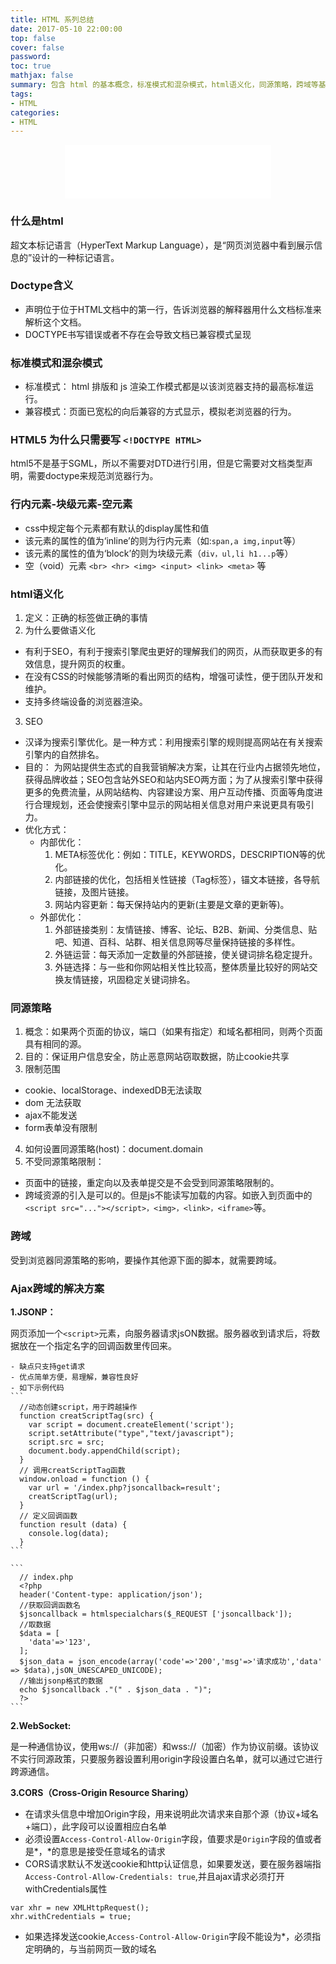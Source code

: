 ```yaml
---
title: HTML 系列总结
date: 2017-05-10 22:00:00
top: false
cover: false
password:
toc: true
mathjax: false
summary: 包含 html 的基本概念，标准模式和混杂模式，html语义化，同源策略，跨域等基础知识。
tags:
- HTML
categories:
- HTML
---
```


<div align="middle"><iframe frameborder="no" border="0" marginwidth="0" marginheight="0" width=330 height=86 src="//music.163.com/outchain/player?type=2&id=407679465&auto=1&height=66"></iframe></div>


### 什么是html
超文本标记语言（HyperText Markup Language），是“网页浏览器中看到展示信息的”设计的一种标记语言。

### Doctype含义

- <!DOCTYPE>声明位于位于HTML文档中的第一行，告诉浏览器的解释器用什么文档标准来解析这个文档。
- DOCTYPE书写错误或者不存在会导致文档已兼容模式呈现

### 标准模式和混杂模式
- 标准模式： html 排版和 js 渲染工作模式都是以该浏览器支持的最高标准运行。
- 兼容模式：页面已宽松的向后兼容的方式显示，模拟老浏览器的行为。

### HTML5 为什么只需要写 `<!DOCTYPE HTML>`

html5不是基于SGML，所以不需要对DTD进行引用，但是它需要对文档类型声明，需要doctype来规范浏览器行为。

### 行内元素-块级元素-空元素
-  css中规定每个元素都有默认的display属性和值
-  该元素的属性的值为‘inline’的则为行内元素（如:`span,a img,input`等）
-  该元素的属性的值为‘block’的则为块级元素（`div，ul,li h1...p`等）
-  空（void）元素 `<br> <hr> <img> <input> <link> <meta>` 等

### html语义化
1. 定义：正确的标签做正确的事情
2. 为什么要做语义化
  -  有利于SEO，有利于搜索引擎爬虫更好的理解我们的网页，从而获取更多的有效信息，提升网页的权重。
  -  在没有CSS的时候能够清晰的看出网页的结构，增强可读性，便于团队开发和维护。
  -  支持多终端设备的浏览器渲染。
3. SEO
  - 汉译为搜索引擎优化。是一种方式：利用搜索引擎的规则提高网站在有关搜索引擎内的自然排名。
  - 目的：
    为网站提供生态式的自我营销解决方案，让其在行业内占据领先地位，获得品牌收益；SEO包含站外SEO和站内SEO两方面；为了从搜索引擎中获得更多的免费流量，从网站结构、内容建设方案、用户互动传播、页面等角度进行合理规划，还会使搜索引擎中显示的网站相关信息对用户来说更具有吸引力。
  - 优化方式： 
    - 内部优化：
      1. META标签优化：例如：TITLE，KEYWORDS，DESCRIPTION等的优化。
      2. 内部链接的优化，包括相关性链接（Tag标签），锚文本链接，各导航链接，及图片链接。
      3. 网站内容更新：每天保持站内的更新(主要是文章的更新等)。
    - 外部优化：
      1. 外部链接类别：友情链接、博客、论坛、B2B、新闻、分类信息、贴吧、知道、百科、站群、相关信息网等尽量保持链接的多样性。
      2. 外链运营：每天添加一定数量的外部链接，使关键词排名稳定提升。
      3. 外链选择：与一些和你网站相关性比较高，整体质量比较好的网站交换友情链接，巩固稳定关键词排名。

### 同源策略
1. 概念：如果两个页面的协议，端口（如果有指定）和域名都相同，则两个页面具有相同的源。
2. 目的：保证用户信息安全，防止恶意网站窃取数据，防止cookie共享
3. 限制范围
  - cookie、localStorage、indexedDB无法读取
  - dom 无法获取
  - ajax不能发送
  - form表单没有限制
4. 如何设置同源策略(host)：document.domain
5. 不受同源策略限制：
  - 页面中的链接，重定向以及表单提交是不会受到同源策略限制的。
  - 跨域资源的引入是可以的。但是js不能读写加载的内容。如嵌入到页面中的`<script src="..."></script>，<img>，<link>，<iframe>`等。

### 跨域
  受到浏览器同源策略的影响，要操作其他源下面的脚本，就需要跨域。

### Ajax跨域的解决方案
**1.JSONP：**

  网页添加一个`<script>`元素，向服务器请求jsON数据。服务器收到请求后，将数据放在一个指定名字的回调函数里传回来。

    - 缺点只支持get请求
    - 优点简单方便，易理解，兼容性良好
    - 如下示例代码
    ```
      //动态创建script，用于跨越操作
      function creatScriptTag(src) {
        var script = document.createElement('script');
        script.setAttribute("type","text/javascript");
        script.src = src;
        document.body.appendChild(script);
      }
      // 调用creatScriptTag函数
      window.onload = function () {
        var url = '/index.php?jsoncallback=result';
        creatScriptTag(url);
      }
      // 定义回调函数
      function result (data) {
        console.log(data);
      } 
    ```

    ```
      // index.php 
      <?php
      header('Content-type: application/json');
      //获取回调函数名
      $jsoncallback = htmlspecialchars($_REQUEST ['jsoncallback']);
      //取数据
      $data = [
        'data'=>'123',
      ];
      $json_data = json_encode(array('code'=>'200','msg'=>'请求成功','data' => $data),jsON_UNESCAPED_UNICODE);
      //输出jsonp格式的数据
      echo $jsoncallback ."(" . $json_data . ")";
      ?>
    ```
    
**2.WebSocket:**

  是一种通信协议，使用ws://（非加密）和wss://（加密）作为协议前缀。该协议不实行同源政策，只要服务器设置利用origin字段设置白名单，就可以通过它进行跨源通信。

**3.CORS（Cross-Origin Resource Sharing）**
   - 在请求头信息中增加Origin字段，用来说明此次请求来自那个源（协议+域名+端口），此字段可以设置相应白名单
   - 必须设置`Access-Control-Allow-Origin`字段，值要求是`Origin`字段的值或者是*，*的意思是接受任意域名的请求
   - CORS请求默认不发送cookie和http认证信息，如果要发送，要在服务器端指`Access-Control-Allow-Credentials: true`,并且ajax请求必须打开withCredentials属性
   ```
   var xhr = new XMLHttpRequest();
   xhr.withCredentials = true;
   ```
   - 如果选择发送cookie,`Access-Control-Allow-Origin`字段不能设为*，必须指定明确的，与当前网页一致的域名




